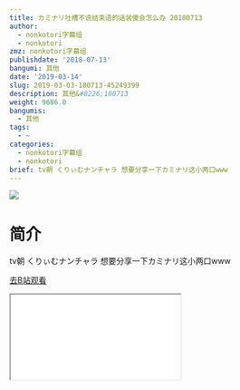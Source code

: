 ```yaml
---
title: カミナリ吐槽不说结束语的话装傻会怎么办 20180713
author:
  - nonkotori字幕组
  - nonkotori
zmz: nonkotori字幕组
publishdate: '2018-07-13'
bangumi: 其他
date: '2019-03-14'
slug: 2019-03-03-180713-45249399
description: 其他&#8226;180713
weight: 9686.0
bangumis:
  - 其他
tags:
  - ~
categories:
  - nonkotori字幕组
  - nonkotori
brief: tv朝 くりぃむナンチャラ 想要分享一下カミナリ这小两口www
---
```

![](https://i.imgur.com/yI2tvAz.jpg)
# 简介  
tv朝 くりぃむナンチャラ
想要分享一下カミナリ这小两口www  

[去B站观看](https://www.bilibili.com/video/av45249399/)
<div class ="resp-container"><iframe class="testiframe" src="//player.bilibili.com/player.html?aid=45249399"", scrolling="no", allowfullscreen="true" > </iframe></div> 
